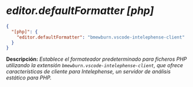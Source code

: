<!-- Autor: Daniel Benjamin Perez Morales -->
<!-- GitHub: https://github.com/DanielBenjaminPerezMoralesDev13 -->
<!-- Gitlab: https://gitlab.com/DanielBenjaminPerezMoralesDev13 -->
<!-- Correo electrónico: danielperezdev@proton.me -->

# ***editor.defaultFormatter [php]***

```json
{
  "[php]": {
    "editor.defaultFormatter": "bmewburn.vscode-intelephense-client"
  }
}
```

**Descripción:** *Establece el formateador predeterminado para ficheros PHP utilizando la extensión `bmewburn.vscode-intelephense-client`, que ofrece características de cliente para Intelephense, un servidor de análisis estático para PHP.*
